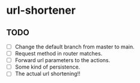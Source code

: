 # url-shortener

## TODO

- [ ] Change the default branch from master to main.
- [ ] Request method in router matches.
- [ ] Forward url parameters to the actions.
- [ ] Some kind of persistence.
- [ ] The actual url shortening!!
